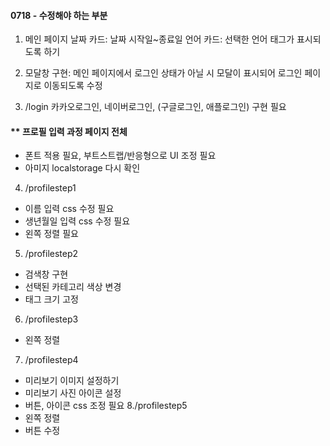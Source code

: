 #### 0718 - 수정해야 하는 부분

1. 메인 페이지 
날짜 카드: 날짜 시작일~종료일
언어 카드: 선택한 언어 태그가 표시되도록 하기

2. 모달창 구현: 메인 페이지에서 로그인 상태가 아닐 시 모달이 표시되어 로그인 페이지로 이동되도록 수정

3. /login
카카오로그인, 네이버로그인, (구글로그인, 애플로그인) 구현 필요 

#### ** 프로필 입력 과정 페이지 전체
- 폰트 적용 필요, 부트스트랩/반응형으로 UI 조정 필요
- 아미지 localstorage 다시 확인

4. /profilestep1
- 이름 입력 css 수정 필요
- 생년월일 입력 css 수정 필요
- 왼쪽 정렬 필요
5. /profilestep2 
- 검색창 구현 
- 선택된 카테고리 색상 변경
- 태그 크기 고정
6. /profilestep3 
- 왼쪽 정렬
7. /profilestep4
- 미리보기 이미지 설정하기
- 미리보기 사진 아이콘 설정
- 버튼, 아이콘 css 조정 필요
8./profilestep5
- 왼쪽 정렬
- 버튼 수정
